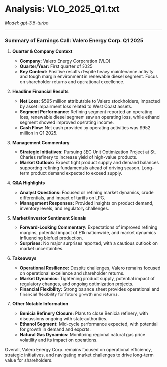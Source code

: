# Analysis: VLO_2025_Q1.txt

*Model: gpt-3.5-turbo*

---

### Summary of Earnings Call: Valero Energy Corp. Q1 2025

1. **Quarter & Company Context**
   - **Company:** Valero Energy Corporation (VLO)
   - **Quarter/Year:** First quarter of 2025
   - **Key Context:** Positive results despite heavy maintenance activity and tough margin environment in renewable diesel segment. Focus on shareholder returns and operational excellence.

2. **Headline Financial Results**
   - **Net Loss:** $595 million attributable to Valero stockholders, impacted by asset impairment loss related to West Coast assets.
   - **Segment Performance:** Refining segment reported an operating loss, renewable diesel segment saw an operating loss, while ethanol segment showed improved operating income.
   - **Cash Flow:** Net cash provided by operating activities was $952 million in Q1 2025.

3. **Management Commentary**
   - **Strategic Initiatives:** Pursuing SEC Unit Optimization Project at St. Charles refinery to increase yield of high-value products.
   - **Market Outlook:** Expect tight product supply and demand balances supporting refining fundamentals ahead of driving season. Long-term product demand expected to exceed supply.

4. **Q&A Highlights**
   - **Analyst Questions:** Focused on refining market dynamics, crude differentials, and impact of tariffs on LPG.
   - **Management Responses:** Provided insights on product demand, inventory levels, and regulatory challenges.

5. **Market/Investor Sentiment Signals**
   - **Forward-Looking Commentary:** Expectations of improved refining margins, potential impact of E15 nationwide, and market dynamics influencing biofuel production.
   - **Surprises:** No major surprises reported, with a cautious outlook on market uncertainties.

6. **Takeaways**
   - **Operational Resilience:** Despite challenges, Valero remains focused on operational excellence and shareholder returns.
   - **Market Dynamics:** Tightening product supply, potential impact of regulatory changes, and ongoing optimization projects.
   - **Financial Flexibility:** Strong balance sheet provides operational and financial flexibility for future growth and returns.

7. **Other Notable Information**
   - **Benicia Refinery Closure:** Plans to close Benicia refinery, with discussions ongoing with state authorities.
   - **Ethanol Segment:** Mid-cycle performance expected, with potential for growth in demand and exports.
   - **Natural Gas Dynamics:** Monitoring regional natural gas price volatility and its impact on operations.

Overall, Valero Energy Corp. remains focused on operational efficiency, strategic initiatives, and navigating market challenges to drive long-term value for shareholders.